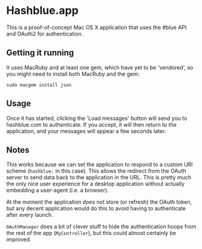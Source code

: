 Hashblue.app
============

This is a proof-of-concept Mac OS X application that uses the #blue API and OAuth2 for authentication.


Getting it running
------------------

It uses MacRuby and at least one gem, which have yet to be 'vendored', so you might need to install both MacRuby and the gem:

    sudo macgem install json


Usage
-----

Once it has started, clicking the 'Load messages' button will send you to hashblue.com to authenticate. If you accept, it will then return to the application, and your messages will appear a few seconds later.


Notes
-----

This works because we can set the application to respond to a custom URI scheme (`hashblue:` in this case). This allows the redirect from the OAuth server to send data back to the application in the URL. This is pretty much the only nice user experience for a desktop application without actually embedding a user-agent (i.e. a browser).

At the moment the application does not store (or refresh) the OAuth token, but any decent application would do this to avoid having to authenticate after every launch.

`OAuthManager` does a bit of clever stuff to hide the authentication hoops from the rest of the app (`MyController`), but this could almost certainly be improved.